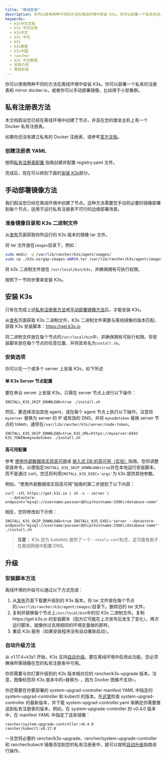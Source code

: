 ```yaml
---
title: "离线安装"
description: 你可以使用两种不同的方法在离线环境中安装 K3s。你可以部署一个私有的注册表和 mirror docker.io，或者你可以手动部署镜像，比如用于小型集群。
keywords:
  - k3s中文文档
  - k3s 中文文档
  - k3s中文
  - k3s 中文
  - k3s
  - k3s教程
  - k3s中国
  - rancher
  - k3s 中文教程
  - 安装介绍
  - 离线安装
---
```


你可以使用两种不同的方法在离线环境中安装 K3s。你可以部署一个私有的注册表和 mirror docker.io，或者你可以手动部署镜像，比如用于小型集群。

## 私有注册表方法

本文档假设您已经在离线环境中创建了节点，并且在您的堡垒主机上有一个 Docker 私有注册表。

如果你还没有建立私有的 Docker 注册表，请参考[官方文档](https://docs.docker.com/registry/deploying/#run-an-externally-accessible-registry)。

### 创建注册表 YAML

按照[私有注册表配置](/docs/k3s/installation/private-registry/_index) 指南创建并配置 registry.yaml 文件。

完成后，现在可以转到下面的[安装 K3s](#安装-k3s)部分。

## 手动部署镜像方法

我们假设您已经在离线环境中创建了节点。这种方法需要您手动将必要的镜像部署到每个节点，适用于运行私有注册表不可行的边缘部署场景。

### 准备镜像目录和 K3s 二进制文件

从[发布](https://github.com/rancher/k3s/releases)页面获取你所运行的 K3s 版本的镜像 tar 文件。

将 tar 文件放在`images`目录下，例如：

```sh
sudo mkdir -p /var/lib/rancher/k3s/agent/images/
sudo cp ./k3s-airgap-images-$ARCH.tar /var/lib/rancher/k3s/agent/images/
```

将 k3s 二进制文件放在 `/usr/local/bin/k3s`，并确保拥有可执行权限。

按照下一节的步骤来安装 K3s。

## 安装 K3s

只有在完成上述[私有注册表方法](#私有注册表方法)或[手动部署镜像方法](#手动部署镜像方法)后，才能安装 K3s。

从[发布](https://github.com/rancher/k3s/releases)页面获取 K3s 二进制文件，K3s 二进制文件需要与离线镜像的版本匹配。
获取 K3s 安装脚本：https://get.k3s.io

将二进制文件放在每个节点的`/usr/local/bin`中，并确保拥有可执行权限。将安装脚本放在每个节点的任意位置，并将其命名为`install.sh`。

### 安装选项

你可以在一个或多个 server 上安装 K3s，如下所述

#### 单 K3s Server 节点配置

要在单台 server 上安装 K3s，只需在 server 节点上进行以下操作：

```
INSTALL_K3S_SKIP_DOWNLOAD=true ./install.sh
```

然后，要选择添加其他 agent，请在每个 agent 节点上执行以下操作。注意将 `myserver` 替换为 server 的 IP 或有效的 DNS，并将 `mynodetoken` 替换 server 节点的 token，通常在`/var/lib/rancher/k3s/server/node-token`。

```
INSTALL_K3S_SKIP_DOWNLOAD=true K3S_URL=https://myserver:6443 K3S_TOKEN=mynodetoken ./install.sh
```

#### 高可用配置

参考 [使用外部数据库实现高可用](/docs/k3s/installation/ha/_index)或 [嵌入式 DB 的高可用（实验）](/docs/k3s/installation/ha-embedded/_index)指南。您将调整安装命令，以便指定`INSTALL_K3S_SKIP_DOWNLOAD=true`并在本地运行安装脚本，而不是通过 curl。您还将利用`INSTALL_K3S_EXEC='args'`为 k3s 提供其他参数。

例如，"使用外部数据库实现高可用"指南的第二步提到了以下内容：

```
curl -sfL https://get.k3s.io | sh -s - server \
  --datastore-endpoint="mysql://username:password@tcp(hostname:3306)/database-name"
```

相反，您将修改如下示例：

```
INSTALL_K3S_SKIP_DOWNLOAD=true INSTALL_K3S_EXEC='server --datastore-endpoint="mysql://username:password@tcp(hostname:3306)/database-name"' ./install.sh
```

> **注意：** K3s 还为 kubelets 提供了一个`--resolv-conf`标志，这可能有助于在离线网络中配置 DNS。

## 升级

### 安装脚本方法

离线环境的升级可以通过以下方式完成：

1. 从[发布](https://github.com/rancher/k3s/releases)页面下载要升级到的 K3s 版本。将 tar 文件放在每个节点的`/var/lib/rancher/k3s/agent/images/`目录下。删除旧的 tar 文件。
2. 复制并替换每个节点上`/usr/local/bin`中的旧 K3s 二进制文件。复制https://get.k3s.io 的安装脚本（因为它可能在上次发布后发生了变化）。再次运行脚本，就像你过去用相同的环境变量做的那样。
3. 重启 K3s 服务（如果安装程序没有自动重新启动）。

### 自动升级方法

从 v1.17.4+k3s1 开始，K3s 支持[自动升级](/docs/k3s/upgrades/automated/_index)。要在离线环境中启用此功能，您必须确保所需镜像在您的私有注册表中可用。

你将需要与你打算升级到的 K3s 版本相对应的 rancher/k3s-upgrade 版本。注意，图像标签将 K3s 版本中的`+`替换为`-`，因为 Docker 图像不支持`+`。

你还需要在你要部署的 system-upgrad-controller manifest YAML 中指定的 system-upgrad-controller 和 kubectl 的版本。在[这里](https://github.com/rancher/system-upgrade-controller/releases/latest)检查 system-upgrad-controller 的最新版本，并下载 system-upgrad-controller.yaml 来确定你需要推送到私有注册表的版本。例如，在 system-upgrade-controller 的 v0.4.0 版本中，在 manifest YAML 中指定了这些镜像：

```
rancher/system-upgrade-controller:v0.4.0
rancher/kubectl:v0.17.0
```

一旦您将必要的 rancher/k3s-upgrade、rancher/system-upgrade-controller 和 rancher/kubectl 镜像添加到您的私有注册表中，就可以按照[自动升级](/docs/k3s/upgrades/automated/_index)指南进行操作。
